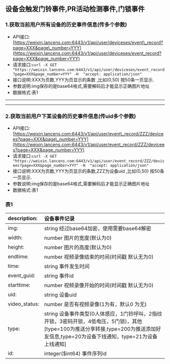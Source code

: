 ## 设备会触发门铃事件,PR活动检测事件,门锁事件

### 1.获取当前用户所有设备的历史事件信息\(传多个参数\)

* API接口:[https://weixin.lancens.com:6443/v1/api/user/deviceses/event\_record?page=XXX&page\_number=YYY](https://weixin.lancens.com:6443/v1/api/user/deviceses/event_record?page=XXX&page_number=YYY)
* 请求接口:`curl -X GET "https://weixin.lancens.com:6443/v1/api/user/deviceses/event_record?page=XXX&page_number=YYY" -H  "accept: application/json"`
* 接口说明:XXX为页数,YYY为页显示的条数 ,比如\(0,50\) 按50条一页显示.
* 参数说明:img保存的是base64格式,需要解码后才能显示正确图片地址
* 数据格式:表1

---

---

### 2.获取当前用户下某设备的历史事件信息\(传uid多个参数\)

* API接口:[https://weixin.lancens.com:6443/v1/api/user/event\_record/ZZZ/devicees?page=XXX&page\_number=YYY](https://weixin.lancens.com:6443/v1/api/user/event_record/ZZZ/devicees?page=XXX&page_number=YYY)
* 请求接口:`curl -X GET "https://weixin.lancens.com:6443/v1/api/user/event_record/ZZZ/devicees?page=XXX&page_number=YYY" -H  "accept: application/json"`
* 接口说明:XXX为页数,YYY为页显示的条数,ZZZ为设备uid ,比如\(0,50\) 按50条一页显示.
* 参数说明:img保存的是base64格式,需要解码后才能显示正确图片地址
* 数据格式:表1

### 表1

| description: | 设备事件记录 |
| :--- | :--- |
| img: | string 经过base64加密，使用需要base64解密 |
| width: | number 图片的宽度\(默认为0\) |
| height: | number 图片的高度\(默认为0\) |
| endtime: | number 视频录像结束的时间\(时间戳 默认无为0\) |
| time: | string 事件发生时间 |
| event\_guid: | string 事件id |
| starttime: | number 视频录像开始的时间\(时间戳 默认无为0\) |
| uid: | string 设备uid |
| video\_status: | number 是否有视频录像\(1为有，默认0 为无\) |
| type: | string 设备事件类型\(0人体感应，1门铃呼叫，2指纹开锁，3密码开锁，4低电压，5门锁\)，其他\[type=100为推送分享转接,type=200为推送添加好友信息,type=20为设备下线通知，type=21为设备上线通知\] |
| id: | integer\($int64\) 事件序列id |



